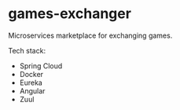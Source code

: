 # games-exchanger
Microservices marketplace for exchanging games.

Tech stack:
* Spring Cloud
* Docker
* Eureka
* Angular
* Zuul

